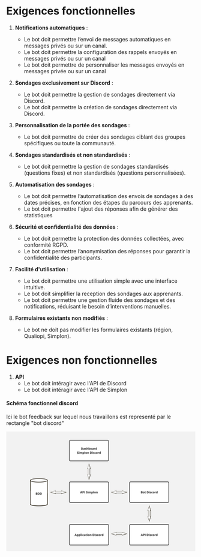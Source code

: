 # Exigences fonctionnelles

1. **Notifications automatiques** :
   - Le bot doit permettre l’envoi de messages automatiques en messages privés ou sur un canal.
   - Le bot doit permettre la configuration des rappels envoyés en messages privés ou sur un canal
   - Le bot doit permettre de personnaliser les messages envoyés en messages privée ou sur un canal

2. **Sondages exclusivement sur Discord** :
   - Le bot doit permettre la gestion de sondages directement via Discord.
   - Le bot doit permettre la création de sondages directement via Discord.

3. **Personnalisation de la portée des sondages** :
   - Le bot doit permettre de créer des sondages ciblant des groupes spécifiques ou toute la communauté.

4. **Sondages standardisés et non standardisés** :
   - Le bot doit permettre la gestion de sondages standardisés (questions fixes) et non standardisés (questions personnalisées).

5. **Automatisation des sondages** :
   - Le bot doit permettre l’automatisation des envois de sondages à des dates précises, en fonction des étapes du parcours des apprenants.
   - Le bot doit permettre l'ajout des réponses afin de générer des statistiques

6. **Sécurité et confidentialité des données** :
   - Le bot doit permettre la protection des données collectées, avec conformité RGPD.
   - Le bot doit permettre l’anonymisation des réponses pour garantir la confidentialité des participants.

7. **Facilité d'utilisation** :
   - Le bot doit permettre une utilisation simple avec une interface intuitive.
   - Le bot doit simplifier la reception des sondages aux apprenants.
   - Le bot doit permettre une gestion fluide des sondages et des notifications, réduisant le besoin d’interventions manuelles.

8. **Formulaires existants non modifiés** :
   - Le bot ne doit pas modifier les formulaires existants (région, Qualiopi, Simplon).


# Exigences non fonctionnelles

1. **API**
   - Le bot doit intéragir avec l'API de Discord
   - Le bot doit intéragir avec l'API de Simplon

#### Schéma fonctionnel discord

Ici le bot feedback sur lequel nous travaillons est representé par le rectangle "bot discord"

![schemafonctionnel](../assets/images/schema-fonctionnel.jpg)

